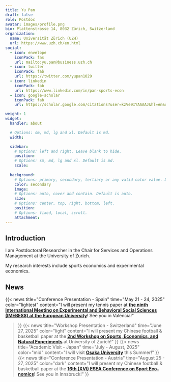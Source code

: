 ```yaml
---
title: Yu Pan
draft: false
role: Postdoc
avatar: images/profile.png
bio: Plattenstrasse 14, 8032 Zürich, Switzerland
organization:
  name: Universität Zürich (UZH)
  url: https://www.uzh.ch/en.html
social:
  - icon: envelope
    iconPack: fas
    url: mailto:yu.pan@business.uzh.ch
  - icon: twitter
    iconPack: fab
    url: https://twitter.com/yupan1029
  - icon: linkedin
    iconPack: fab
    url: https://www.linkedin.com/in/pan-sports-econ
  - icon: google-scholar
    iconPack: fab
    url: https://scholar.google.com/citations?user=kzVe9IYAAAAJ&hl=en&oi=sra

weight: 1
widget:
  handler: about

  # Options: sm, md, lg and xl. Default is md.
  width:

  sidebar:
    # Options: left and right. Leave blank to hide.
    position:
    # Options: sm, md, lg and xl. Default is md.
    scale:
  
  background:
    # Options: primary, secondary, tertiary or any valid color value. Default is primary.
    color: secondary
    image:
    # Options: auto, cover and contain. Default is auto.
    size:
    # Options: center, top, right, bottom, left.
    position:
    # Options: fixed, local, scroll.
    attachment: 
---
```


##  Introduction

I am Postdoctoral Researcher in the Chair for Services and Operations Management at the University of Zurich.

My research interests include sports economics and experimental economics.

## News
{{< news
  title="Conference Presentation - Spain"
  time="May 21 - 24, 2025"
  color="lightest"
  content="I will present my tennis paper at <a href='https://www.imebess.org'><strong>the ninth International Meeting on Experimental and Behavioral Social Sciences (IMEBESS) at the European University</strong></a>! See you in Valencia!"
>}}
{{< news
  title="Workshop Presentation - Switzerland"
  time="June 27, 2025"
  color="light"
  content="I will present my Chinese football & basketball paper at the <a href='https://www.crsa.uzh.ch/en/news/Workshop-on-Sports,-Economics,-and-Natural-Experiments0.html'><strong>2nd Workshop on Sports, Economics, and Natural Experiments</strong></a> at University of Zurich!"
>}}
{{< news
  title="Academic Visit - Japan"
  time="July - August, 2025"
  color="mid"
  content="I will visit <a href='https://www.iser.osaka-u.ac.jp/index-e.html'><strong>Osaka University</strong></a> this Summer!"
>}}
{{< news
  title="Conference Presentation - Austria"
  time="August 25 - 27, 2025"
  color="dark"
  content="I will present my Chinese football & basketball paper at the <a href='https://www.uibk.ac.at/de/isw/news_und_services/esea_2025/ '><strong>16th (XVI) ESEA Con­fer­ence on Sport Eco­nomics</strong></a>! See you in Innsbruck!"
>}}
<!-- color: lightest, light, mid, dark, darkest -->
<link rel="stylesheet" href="css/custom.css"><br>
